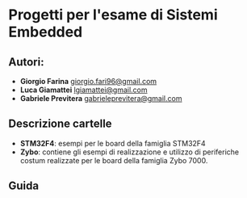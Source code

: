 # Progetti per l'esame di Sistemi Embedded 

## Autori:
- **Giorgio Farina** <giorgio.fari96@gmail.com> 
- **Luca Giamattei**  <lgiamattei@gmail.com> 
- **Gabriele Previtera**  <gabrieleprevitera@gmail.com>

## Descrizione cartelle
- __STM32F4__: esempi per le board della famiglia STM32F4
- __Zybo__: contiene gli esempi di realizzazione e utilizzo di periferiche costum realizzate per le board della famiglia Zybo 7000. 

## Guida
